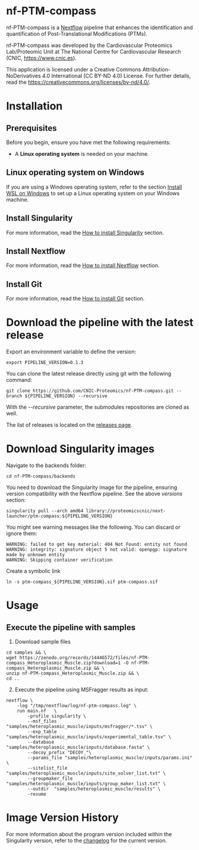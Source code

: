 # nf-PTM-compass

nf-PTM-compass is a [Nextflow](https://www.nextflow.io/) pipeline that enhances the identification and quantification of Post-Translational Modifications (PTMs).

<!-- ![Workflow schema](docs/images/pipeline.png) -->

nf-PTM-compass was developed by the Cardiovascular Proteomics Lab/Proteomic Unit at The National Centre for Cardiovascular Research (CNIC, https://www.cnic.es).

This application is licensed under a Creative Commons Attribution-NoDerivatives 4.0 International (CC BY-ND 4.0) License. For further details, read the https://creativecommons.org/licenses/by-nd/4.0/.


# Installation

## Prerequisites

Before you begin, ensure you have met the following requirements:

- A **Linux operating system** is needed on your machine.

## Linux operating system on Windows

If you are using a Windows operating system, refer to the section [Install WSL on Windows](docs/WSL.md) to set up a Linux operating system on your Windows machine.

## Install Singularity

For more information, read the [How to install Singularity](docs/SingularityCE.md) section.

## Install Nextflow

For more information, read the [How to install Nextflow](docs/Nextflow.md) section.

## Install Git

For more information, read the [How to install Git](docs/Git.md) section.


# Download the pipeline with the latest release

Export an environment variable to define the version:
```
export PIPELINE_VERSION=0.1.3
```

You can clone the latest release directly using git with the following command:
```
git clone https://github.com/CNIC-Proteomics/nf-PTM-compass.git --branch ${PIPELINE_VERSION} --recursive
```
With the *--recursive* parameter, the submodules repositories are cloned as well.

The list of releases is located on the [releases page](https://github.com/CNIC-Proteomics/nf-PTM-compass/releases).

# Download Singularity images

Navigate to the backends folder:
```
cd nf-PTM-compass/backends
```

You need to download the Singularity image for the pipeline, ensuring version compatibility with the Nextflow pipeline. See the above *versions* section:
```
singularity pull --arch amd64 library://proteomicscnic/next-launcher/ptm-compass:${PIPELINE_VERSION}
```

You might see warning messages like the following. You can discard or ignore them:

    WARNING: failed to get key material: 404 Not Found: entity not found
    WARNING: integrity: signature object 5 not valid: openpgp: signature made by unknown entity
    WARNING: Skipping container verification

Create a symbolic link
```
ln -s ptm-compass_${PIPELINE_VERSION}.sif ptm-compass.sif
```


# Usage

## Execute the pipeline with samples


1. Download sample files
```
cd samples && \
wget https://zenodo.org/records/14446572/files/nf-PTM-compass_Heteroplasmic_Muscle.zip?download=1 -O nf-PTM-compass_Heteroplasmic_Muscle.zip && \
unzip nf-PTM-compass_Heteroplasmic_Muscle.zip && \
cd ..
```

2. Execute the pipeline using MSFragger results as input:
```
nextflow \
    -log "/tmp/nextflow/log/nf-ptm-compass.log" \
    run main.nf   \
        -profile singularity \
        --msf_files "samples/heteroplasmic_muscle/inputs/msfragger/*.tsv" \
        --exp_table "samples/heteroplasmic_muscle/inputs/experimental_table.tsv" \
        --database "samples/heteroplasmic_muscle/inputs/database.fasta" \
        --decoy_prefix "DECOY_"\
        --params_file "samples/heteroplasmic_muscle/inputs/params.ini" \
        --sitelist_file "samples/heteroplasmic_muscle/inputs/site_solver_list.txt" \
        --groupmaker_file "samples/heteroplasmic_muscle/inputs/group_maker_list.txt" \
        --outdir  "samples/heteroplasmic_muscle/results" \
        -resume
```


# Image Version History

For more information about the program version included within the Singularity version, refer to the [changelog](changelog.md) for the current version.
